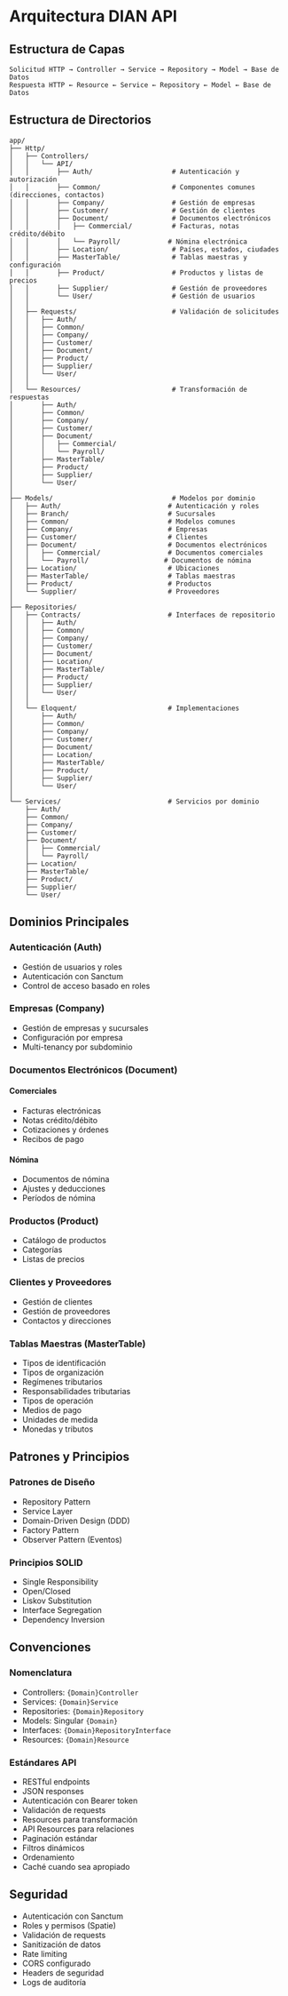 # Arquitectura DIAN API

## Estructura de Capas

```
Solicitud HTTP → Controller → Service → Repository → Model → Base de Datos
Respuesta HTTP ← Resource ← Service ← Repository ← Model ← Base de Datos
```

## Estructura de Directorios

```
app/
├── Http/
│   ├── Controllers/
│   │   └── API/
│   │       ├── Auth/                    # Autenticación y autorización
│   │       ├── Common/                  # Componentes comunes (direcciones, contactos)
│   │       ├── Company/                 # Gestión de empresas
│   │       ├── Customer/                # Gestión de clientes
│   │       ├── Document/                # Documentos electrónicos
│   │       │   ├── Commercial/          # Facturas, notas crédito/débito
│   │       │   └── Payroll/            # Nómina electrónica
│   │       ├── Location/                # Países, estados, ciudades
│   │       ├── MasterTable/             # Tablas maestras y configuración
│   │       ├── Product/                 # Productos y listas de precios
│   │       ├── Supplier/                # Gestión de proveedores
│   │       └── User/                    # Gestión de usuarios
│   │
│   ├── Requests/                        # Validación de solicitudes
│   │   ├── Auth/
│   │   ├── Common/
│   │   ├── Company/
│   │   ├── Customer/
│   │   ├── Document/
│   │   ├── Product/
│   │   ├── Supplier/
│   │   └── User/
│   │
│   └── Resources/                       # Transformación de respuestas
│       ├── Auth/
│       ├── Common/
│       ├── Company/
│       ├── Customer/
│       ├── Document/
│       │   ├── Commercial/
│       │   └── Payroll/
│       ├── MasterTable/
│       ├── Product/
│       ├── Supplier/
│       └── User/
│
├── Models/                              # Modelos por dominio
│   ├── Auth/                           # Autenticación y roles
│   ├── Branch/                         # Sucursales
│   ├── Common/                         # Modelos comunes
│   ├── Company/                        # Empresas
│   ├── Customer/                       # Clientes
│   ├── Document/                       # Documentos electrónicos
│   │   ├── Commercial/                 # Documentos comerciales
│   │   └── Payroll/                   # Documentos de nómina
│   ├── Location/                       # Ubicaciones
│   ├── MasterTable/                    # Tablas maestras
│   ├── Product/                        # Productos
│   └── Supplier/                       # Proveedores
│
├── Repositories/
│   ├── Contracts/                      # Interfaces de repositorio
│   │   ├── Auth/
│   │   ├── Common/
│   │   ├── Company/
│   │   ├── Customer/
│   │   ├── Document/
│   │   ├── Location/
│   │   ├── MasterTable/
│   │   ├── Product/
│   │   ├── Supplier/
│   │   └── User/
│   │
│   └── Eloquent/                       # Implementaciones
│       ├── Auth/
│       ├── Common/
│       ├── Company/
│       ├── Customer/
│       ├── Document/
│       ├── Location/
│       ├── MasterTable/
│       ├── Product/
│       ├── Supplier/
│       └── User/
│
└── Services/                           # Servicios por dominio
    ├── Auth/
    ├── Common/
    ├── Company/
    ├── Customer/
    ├── Document/
    │   ├── Commercial/
    │   └── Payroll/
    ├── Location/
    ├── MasterTable/
    ├── Product/
    ├── Supplier/
    └── User/
```

## Dominios Principales

### Autenticación (Auth)
- Gestión de usuarios y roles
- Autenticación con Sanctum
- Control de acceso basado en roles

### Empresas (Company)
- Gestión de empresas y sucursales
- Configuración por empresa
- Multi-tenancy por subdominio

### Documentos Electrónicos (Document)
#### Comerciales
- Facturas electrónicas
- Notas crédito/débito
- Cotizaciones y órdenes
- Recibos de pago

#### Nómina
- Documentos de nómina
- Ajustes y deducciones
- Períodos de nómina

### Productos (Product)
- Catálogo de productos
- Categorías
- Listas de precios

### Clientes y Proveedores
- Gestión de clientes
- Gestión de proveedores
- Contactos y direcciones

### Tablas Maestras (MasterTable)
- Tipos de identificación
- Tipos de organización
- Regímenes tributarios
- Responsabilidades tributarias
- Tipos de operación
- Medios de pago
- Unidades de medida
- Monedas y tributos

## Patrones y Principios

### Patrones de Diseño
- Repository Pattern
- Service Layer
- Domain-Driven Design (DDD)
- Factory Pattern
- Observer Pattern (Eventos)

### Principios SOLID
- Single Responsibility
- Open/Closed
- Liskov Substitution
- Interface Segregation
- Dependency Inversion

## Convenciones

### Nomenclatura
- Controllers: `{Domain}Controller`
- Services: `{Domain}Service`
- Repositories: `{Domain}Repository`
- Models: Singular `{Domain}`
- Interfaces: `{Domain}RepositoryInterface`
- Resources: `{Domain}Resource`

### Estándares API
- RESTful endpoints
- JSON responses
- Autenticación con Bearer token
- Validación de requests
- Resources para transformación
- API Resources para relaciones
- Paginación estándar
- Filtros dinámicos
- Ordenamiento
- Caché cuando sea apropiado

## Seguridad
- Autenticación con Sanctum
- Roles y permisos (Spatie)
- Validación de requests
- Sanitización de datos
- Rate limiting
- CORS configurado
- Headers de seguridad
- Logs de auditoría
